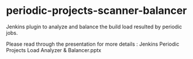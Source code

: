 periodic-projects-scanner-balancer
==================================

Jenkins plugin to analyze and balance the build load resulted by periodic jobs. 

Please read through the presentation for more details : Jenkins Periodic Projects Load Analyzer & Balancer.pptx
